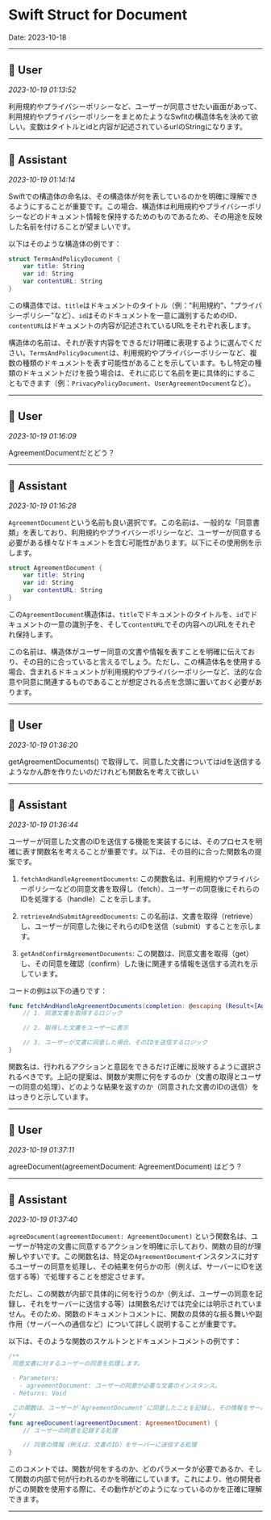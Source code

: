 # Swift Struct for Document

Date: 2023-10-18

---

## 👤 User
*2023-10-19 01:13:52*

利用規約やプライバシーポリシーなど、ユーザーが同意させたい画面があって、利用規約やプライバシーポリシーをまとめたようなSwfitの構造体名を決めて欲しい。変数はタイトルとidと内容が記述されているurlのStringになります。

---

## 🤖 Assistant
*2023-10-19 01:14:14*

Swiftでの構造体の命名は、その構造体が何を表しているのかを明確に理解できるようにすることが重要です。この場合、構造体は利用規約やプライバシーポリシーなどのドキュメント情報を保持するためのものであるため、その用途を反映した名前を付けることが望ましいです。

以下はそのような構造体の例です：

```swift
struct TermsAndPolicyDocument {
    var title: String
    var id: String
    var contentURL: String
}
```

この構造体では、`title`はドキュメントのタイトル（例："利用規約"、"プライバシーポリシー"など）、`id`はそのドキュメントを一意に識別するためのID、`contentURL`はドキュメントの内容が記述されているURLをそれぞれ表します。

構造体の名前は、それが表す内容をできるだけ明確に表現するように選んでください。`TermsAndPolicyDocument`は、利用規約やプライバシーポリシーなど、複数の種類のドキュメントを表す可能性があることを示しています。もし特定の種類のドキュメントだけを扱う場合は、それに応じて名前を更に具体的にすることもできます（例：`PrivacyPolicyDocument`、`UserAgreementDocument`など）。

---

## 👤 User
*2023-10-19 01:16:09*

AgreementDocumentだとどう？

---

## 🤖 Assistant
*2023-10-19 01:16:28*

`AgreementDocument`という名前も良い選択です。この名前は、一般的な「同意書類」を表しており、利用規約やプライバシーポリシーなど、ユーザーが同意する必要がある様々なドキュメントを含む可能性があります。以下にその使用例を示します。

```swift
struct AgreementDocument {
    var title: String
    var id: String
    var contentURL: String
}
```

この`AgreementDocument`構造体は、`title`でドキュメントのタイトルを、`id`でドキュメントの一意の識別子を、そして`contentURL`でその内容へのURLをそれぞれ保持します。

この名前は、構造体がユーザー同意の文書や情報を表すことを明確に伝えており、その目的に合っていると言えるでしょう。ただし、この構造体名を使用する場合、含まれるドキュメントが利用規約やプライバシーポリシーなど、法的な合意や同意に関連するものであることが想定される点を念頭に置いておく必要があります。

---

## 👤 User
*2023-10-19 01:36:20*

getAgreementDocuments() で取得して、同意した文書についてはidを送信するようなかん酢を作りたいのだけれども関数名を考えて欲しい

---

## 🤖 Assistant
*2023-10-19 01:36:44*

ユーザーが同意した文書のIDを送信する機能を実装するには、そのプロセスを明確に表す関数名を考えることが重要です。以下は、その目的に合った関数名の提案です。

1. `fetchAndHandleAgreementDocuments`: この関数名は、利用規約やプライバシーポリシーなどの同意文書を取得し（fetch）、ユーザーの同意後にそれらのIDを処理する（handle）ことを示します。

2. `retrieveAndSubmitAgreedDocuments`: この名前は、文書を取得（retrieve）し、ユーザーが同意した後にそれらのIDを送信（submit）することを示します。

3. `getAndConfirmAgreementDocuments`: この関数は、同意文書を取得（get）し、その同意を確認（confirm）した後に関連する情報を送信する流れを示しています。

コードの例は以下の通りです：

```swift
func fetchAndHandleAgreementDocuments(completion: @escaping (Result<[AgreementDocument], Error>) -> Void) {
    // 1. 同意文書を取得するロジック

    // 2. 取得した文書をユーザーに表示

    // 3. ユーザーが文書に同意した場合、そのIDを送信するロジック
}
```

関数名は、行われるアクションと意図をできるだけ正確に反映するように選択されるべきです。上記の提案は、関数が実際に何をするのか（文書の取得とユーザーの同意の処理）、どのような結果を返すのか（同意された文書のIDの送信）をはっきりと示しています。

---

## 👤 User
*2023-10-19 01:37:11*

agreeDocument(agreementDocument: AgreementDocument) はどう？

---

## 🤖 Assistant
*2023-10-19 01:37:40*

`agreeDocument(agreementDocument: AgreementDocument)` という関数名は、ユーザーが特定の文書に同意するアクションを明確に示しており、関数の目的が理解しやすいです。この関数名は、特定の`AgreementDocument`インスタンスに対するユーザーの同意を処理し、その結果を何らかの形（例えば、サーバーにIDを送信する等）で処理することを想定させます。

ただし、この関数が内部で具体的に何を行うのか（例えば、ユーザーの同意を記録し、それをサーバーに送信する等）は関数名だけでは完全には明示されていません。そのため、関数のドキュメントコメントに、関数の具体的な振る舞いや副作用（サーバーへの通信など）について詳しく説明することが重要です。

以下は、そのような関数のスケルトンとドキュメントコメントの例です：

```swift
/**
 同意文書に対するユーザーの同意を処理します。

 - Parameters:
   - agreementDocument: ユーザーの同意が必要な文書のインスタンス。
 - Returns: Void

 この関数は、ユーザーが`AgreementDocument`に同意したことを記録し、その情報をサーバーに送信するための処理を行います。
*/
func agreeDocument(agreementDocument: AgreementDocument) {
    // ユーザーの同意を記録する処理

    // 同意の情報（例えば、文書のID）をサーバーに送信する処理
}
```

このコメントでは、関数が何をするのか、どのパラメータが必要であるか、そして関数の内部で何が行われるのかを明確にしています。これにより、他の開発者がこの関数を使用する際に、その動作がどのようになっているのかを正確に理解できます。

---
